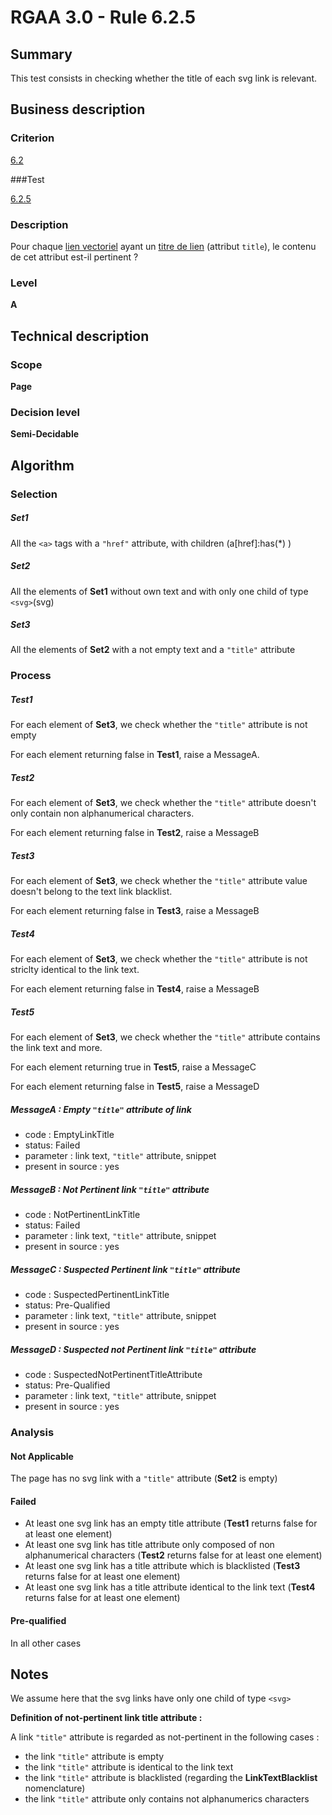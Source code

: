 # RGAA 3.0 -  Rule 6.2.5

## Summary

This test consists in checking whether the title of each svg link is relevant.

## Business description

### Criterion

[6.2](http://references.modernisation.gouv.fr/referentiel-technique-0#crit-6-2)

###Test

[6.2.5](http://disic.github.io/rgaa_referentiel_en/RGAA3.0_Criteria_English_version_v1.html#test-6-2-5)

### Description

Pour chaque <a href="http://references.modernisation.gouv.fr/referentiel-technique-0#mLienVectoriel">lien vectoriel</a> ayant un <a href="http://references.modernisation.gouv.fr/referentiel-technique-0#mTitreLien">titre de lien</a> (attribut `title`), le contenu de cet attribut est-il pertinent ?

### Level

**A**

## Technical description

### Scope

**Page**

### Decision level

**Semi-Decidable**

## Algorithm

### Selection

##### Set1

All the `<a>` tags with a `"href"` attribute, with children (a[href]:has(*) )

##### Set2

All the elements of **Set1** without own text and with only one child of type `<svg>`(svg)

##### Set3

All the elements of **Set2** with a not empty text and a `"title"` attribute

### Process

##### Test1

For each element of **Set3**, we check whether the `"title"` attribute is not empty

For each element returning false in **Test1**, raise a MessageA.

##### Test2

For each element of **Set3**, we check whether the `"title"` attribute doesn't only contain non alphanumerical characters.

For each element returning false in **Test2**, raise a MessageB

##### Test3

For each element of **Set3**, we check whether the `"title"` attribute value doesn't belong to the text link blacklist.

For each element returning false in **Test3**, raise a MessageB

##### Test4

For each element of **Set3**, we check whether the `"title"` attribute is not striclty identical to the link text.

For each element returning false in **Test4**, raise a MessageB

##### Test5

For each element of **Set3**, we check whether the `"title"` attribute contains the link text and more.

For each element returning true in **Test5**, raise a MessageC

For each element returning false in **Test5**, raise a MessageD

##### MessageA : Empty `"title"` attribute of link

-   code : EmptyLinkTitle
-   status: Failed
-   parameter : link text, `"title"` attribute, snippet
-   present in source : yes

##### MessageB : Not Pertinent link `"title"` attribute

-   code : NotPertinentLinkTitle
-   status: Failed
-   parameter : link text, `"title"` attribute, snippet
-   present in source : yes

##### MessageC : Suspected Pertinent link `"title"` attribute

-   code : SuspectedPertinentLinkTitle
-   status: Pre-Qualified
-   parameter : link text, `"title"` attribute, snippet
-   present in source : yes

##### MessageD : Suspected not Pertinent link `"title"` attribute

-   code : SuspectedNotPertinentTitleAttribute
-   status: Pre-Qualified
-   parameter : link text, `"title"` attribute, snippet
-   present in source : yes

### Analysis

#### Not Applicable

The page has no svg link with a `"title"` attribute (**Set2** is empty)

#### Failed

-   At least one svg link has an empty title attribute (**Test1** returns false for at least one element)
-   At least one svg link has title attribute only composed of non alphanumerical characters (**Test2** returns false for at least one element)
-   At least one svg link has a title attribute which is blacklisted (**Test3** returns false for at least one element)
-   At least one svg link has a title attribute identical to the link text (**Test4** returns false for at least one element)

#### Pre-qualified

In all other cases

## Notes

We assume here that the svg links have only one child of type `<svg>`

**Definition of not-pertinent link title attribute :**

A link `"title"` attribute is regarded as not-pertinent in the following cases :

-   the link `"title"` attribute is empty
-   the link `"title"` attribute is identical to the link text
-   the link `"title"` attribute is blacklisted (regarding the **LinkTextBlacklist** nomenclature)
-   the link `"title"` attribute only contains not alphanumerics characters
